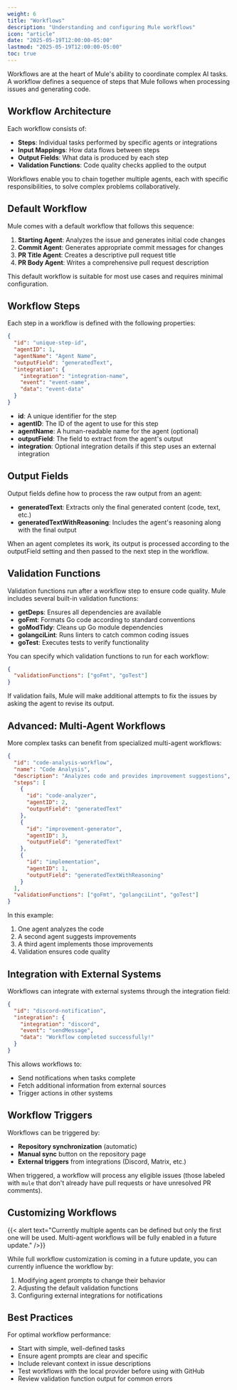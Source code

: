 ```yaml
---
weight: 6
title: "Workflows"
description: "Understanding and configuring Mule workflows"
icon: "article"
date: "2025-05-19T12:00:00-05:00"
lastmod: "2025-05-19T12:00:00-05:00"
toc: true
---
```


Workflows are at the heart of Mule's ability to coordinate complex AI tasks. A workflow defines a sequence of steps that Mule follows when processing issues and generating code.

## Workflow Architecture

Each workflow consists of:

- **Steps**: Individual tasks performed by specific agents or integrations
- **Input Mappings**: How data flows between steps
- **Output Fields**: What data is produced by each step
- **Validation Functions**: Code quality checks applied to the output

Workflows enable you to chain together multiple agents, each with specific responsibilities, to solve complex problems collaboratively.

## Default Workflow

Mule comes with a default workflow that follows this sequence:

1. **Starting Agent**: Analyzes the issue and generates initial code changes
2. **Commit Agent**: Generates appropriate commit messages for changes
3. **PR Title Agent**: Creates a descriptive pull request title
4. **PR Body Agent**: Writes a comprehensive pull request description

This default workflow is suitable for most use cases and requires minimal configuration.

## Workflow Steps

Each step in a workflow is defined with the following properties:

```json
{
  "id": "unique-step-id",
  "agentID": 1,
  "agentName": "Agent Name",
  "outputField": "generatedText",
  "integration": {
    "integration": "integration-name",
    "event": "event-name",
    "data": "event-data"
  }
}
```

- **id**: A unique identifier for the step
- **agentID**: The ID of the agent to use for this step
- **agentName**: A human-readable name for the agent (optional)
- **outputField**: The field to extract from the agent's output
- **integration**: Optional integration details if this step uses an external integration

## Output Fields

Output fields define how to process the raw output from an agent:

- **generatedText**: Extracts only the final generated content (code, text, etc.)
- **generatedTextWithReasoning**: Includes the agent's reasoning along with the final output

When an agent completes its work, its output is processed according to the outputField setting and then passed to the next step in the workflow.

## Validation Functions

Validation functions run after a workflow step to ensure code quality. Mule includes several built-in validation functions:

- **getDeps**: Ensures all dependencies are available
- **goFmt**: Formats Go code according to standard conventions
- **goModTidy**: Cleans up Go module dependencies
- **golangciLint**: Runs linters to catch common coding issues
- **goTest**: Executes tests to verify functionality

You can specify which validation functions to run for each workflow:

```json
{
  "validationFunctions": ["goFmt", "goTest"]
}
```

If validation fails, Mule will make additional attempts to fix the issues by asking the agent to revise its output.

## Advanced: Multi-Agent Workflows

More complex tasks can benefit from specialized multi-agent workflows:

```json
{
  "id": "code-analysis-workflow",
  "name": "Code Analysis",
  "description": "Analyzes code and provides improvement suggestions",
  "steps": [
    {
      "id": "code-analyzer",
      "agentID": 2,
      "outputField": "generatedText"
    },
    {
      "id": "improvement-generator",
      "agentID": 3,
      "outputField": "generatedText"
    },
    {
      "id": "implementation",
      "agentID": 1,
      "outputField": "generatedTextWithReasoning"
    }
  ],
  "validationFunctions": ["goFmt", "golangciLint", "goTest"]
}
```

In this example:
1. One agent analyzes the code
2. A second agent suggests improvements
3. A third agent implements those improvements
4. Validation ensures code quality

## Integration with External Systems

Workflows can integrate with external systems through the integration field:

```json
{
  "id": "discord-notification",
  "integration": {
    "integration": "discord",
    "event": "sendMessage",
    "data": "Workflow completed successfully!"
  }
}
```

This allows workflows to:
- Send notifications when tasks complete
- Fetch additional information from external sources
- Trigger actions in other systems

## Workflow Triggers

Workflows can be triggered by:

- **Repository synchronization** (automatic)
- **Manual sync** button on the repository page
- **External triggers** from integrations (Discord, Matrix, etc.)

When triggered, a workflow will process any eligible issues (those labeled with `mule` that don't already have pull requests or have unresolved PR comments).

## Customizing Workflows

{{< alert text="Currently multiple agents can be defined but only the first one will be used. Multi-agent workflows will be fully enabled in a future update." />}}

While full workflow customization is coming in a future update, you can currently influence the workflow by:

1. Modifying agent prompts to change their behavior
2. Adjusting the default validation functions
3. Configuring external integrations for notifications

## Best Practices

For optimal workflow performance:

- Start with simple, well-defined tasks
- Ensure agent prompts are clear and specific
- Include relevant context in issue descriptions
- Test workflows with the local provider before using with GitHub
- Review validation function output for common errors